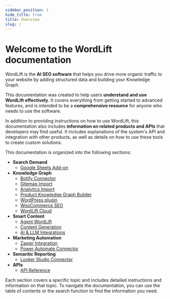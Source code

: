 ```yaml
---
sidebar_position: 1
hide_title: true
title: Overview
slug: /
---
```


# Welcome to the WordLift documentation

WordLift is the **AI SEO software** that helps you drive more organic traffic to your website by adding structured data and building your Knowledge Graph.

This documentation was created to help users **understand and use WordLift effectively**. It covers everything from getting started to advanced features, and is intended to be a **comprehensive resource** for anyone who needs to use the software.

In addition to providing instructions on how to use WordLift, this documentation also includes **information on related products and APIs** that developers may find useful. It includes explanations of the system's API and integration with other products, as well as details on how to use these tools to create custom solutions.

This documentation is organized into the following sections:

* **Search Demand**
  * [Google Sheets Add-on](/seo-add-on-google-sheets/introduction)
* **Knowledge Graph**
  * [Botify Connector](/knowledge-graph/botify/)
  * [Sitemap Import](/knowledge-graph/sitemap-import/)
  * [Analytics Import](/knowledge-graph/analytics-api/)
  * [Product Knowledge Graph Builder](/product-knowledge-graph-builder/introduction/)
  * [WordPress plugin](/wordpress-plugin)
  * [WooCommerce SEO](/woocommerce/introduction)
  * [WordLift Cloud](/cloud/)
* **Smart Content**
  * [Agent WordLift](/agent-wordlift)
  * [Content Generation](/content-generation)
  * [AI & LLM Integrations](/llm-connectors/wordlift-reader)
* **Marketing Automation**
  * [Zapier Integration](/marketing-automation/zapier/introduction)
  * [Power Automate Connector](/marketing-automation/power-automate/introduction)
* **Semantic Reporting**
  * [Looker Studio Connector](/looker-studio-connector/introduction)
* **APIs**
  * [API Reference](/category/api)

Each section covers a specific topic and includes detailed instructions and information on that topic. To navigate the documentation, you can use the table of contents or the search function to find the information you need.
